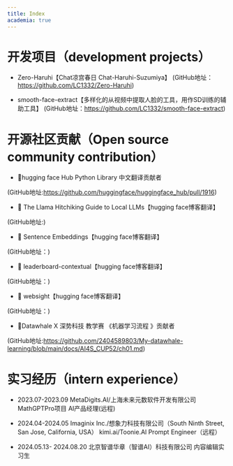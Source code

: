 ```yaml
---
title: Index
academia: true
---
```

# 开发项目（development projects）

- Zero-Haruhi【Chat凉宫春日 Chat-Haruhi-Suzumiya】
(GitHub地址：https://github.com/LC1332/Zero-Haruhi)



- smooth-face-extract【多样化的从视频中提取人脸的工具，用作SD训练的辅助工具】
(GitHub地址：https://github.com/LC1332/smooth-face-extract)


# 开源社区贡献（Open source community contribution）

- 🤗hugging face Hub Python Library  中文翻译贡献者

(GitHub地址:https://github.com/huggingface/huggingface_hub/pull/1916)

- 🤗 The Llama Hitchiking Guide to Local LLMs【hugging  face博客翻译】

(GitHub地址:)

- 🤗 Sentence Embeddings【hugging  face博客翻译】

(GitHub地址：)

- 🤗 leaderboard-contextual【hugging  face博客翻译】

(GitHub地址：)

- 🤗 websight【hugging  face博客翻译】

(GitHub地址：)

- 🐋Datawhale X 深势科技 教学赛 《机器学习流程 》贡献者  

(GitHub地址:https://github.com/2404589803/My-datawhale-learning/blob/main/docs/AI4S_CUP52/ch01.md)


# 实习经历（intern experience）

- 2023.07-2023.09  MetaDigits.AI/上海未来元数软件开发有限公司  MathGPTPro项目     AI产品经理(远程)

- 2024.04-2024.05  Imaginix Inc./想象力科技有限公司（South Ninth Street, San Jose, California, USA）  kimi.ai/Toonie.Al   Prompt Engineer（远程）

- 2024.05.13- 2024.08.20 北京智谱华章（智谱AI）科技有限公司   内容编辑实习生
